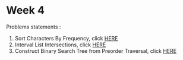 # Week 4
Problems statements :

1. Sort Characters By Frequency, click [HERE](https://leetcode.com/explore/challenge/card/may-leetcoding-challenge/537/week-4-may-22nd-may-28th/3337/)
2. Interval List Intersections, click [HERE](https://leetcode.com/explore/challenge/card/may-leetcoding-challenge/537/week-4-may-22nd-may-28th/3338/)
3. Construct Binary Search Tree from Preorder Traversal, click [HERE](https://leetcode.com/explore/challenge/card/may-leetcoding-challenge/537/week-4-may-22nd-may-28th/3339/)

